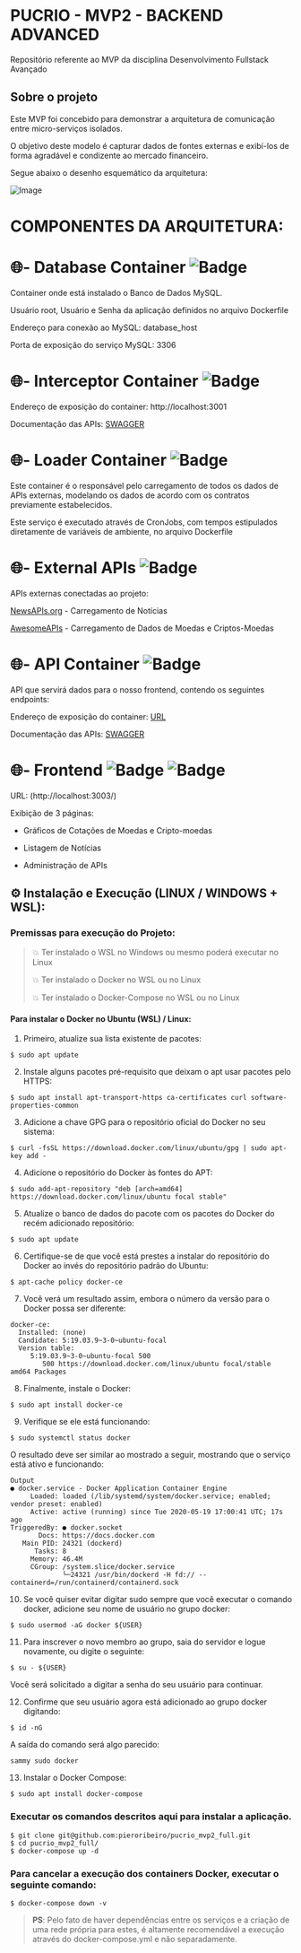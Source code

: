 # PUCRIO - MVP2 - BACKEND ADVANCED
Repositório referente ao MVP da disciplina Desenvolvimento Fullstack Avançado

## Sobre o projeto

Este MVP foi concebido para demonstrar a arquitetura de comunicação entre micro-serviços isolados.

O objetivo deste modelo é capturar dados de fontes externas e exibí-los de forma agradável e condizente ao mercado financeiro.

Segue abaixo o desenho esquemático da arquitetura:

![Image](/git-assets/img/infraestrutura-v1.0.1.png)

# COMPONENTES DA ARQUITETURA:

# 🌐- Database Container ![Badge](https://img.shields.io/static/v1?label=MySQL&message=v8.0&color=orange)

Container onde está instalado o Banco de Dados MySQL.

Usuário root, Usuário e Senha da aplicação definidos no arquivo Dockerfile

Endereço para conexão ao MySQL: database_host

Porta de exposição do serviço MySQL: 3306

# 🌐- Interceptor Container ![Badge](https://img.shields.io/static/v1?label=Python&message=v3.8&color=orange)

Endereço de exposição do container: http://localhost:3001

Documentação das APIs: [SWAGGER](http://localhost:3001/apidocs/)

# 🌐- Loader Container ![Badge](https://img.shields.io/static/v1?label=NodeJS&message=v18.0&color=orange) 

Este container é o responsável pelo carregamento de todos os dados de APIs externas, modelando os dados de acordo com os contratos previamente estabelecidos.

Este serviço é executado através de CronJobs, com tempos estipulados diretamente de variáveis de ambiente, no arquivo Dockerfile

# 🌐- External APIs ![Badge](https://img.shields.io/static/v1?label=JSON&message={}&color=green)

APIs externas conectadas ao projeto:

[NewsAPIs.org](https://newsapi.org/v2/top-headlines) - Carregamento de Notícias

[AwesomeAPIs](https://economia.awesomeapi.com.br/json/last) - Carregamento de Dados de Moedas e Criptos-Moedas


# 🌐- API Container ![Badge](https://img.shields.io/static/v1?label=NodeJS&message=v18.0&color=orange) 

API que servirá dados para o nosso frontend, contendo os seguintes endpoints:

Endereço de exposição do container: [URL](http://localhost:3002/)

Documentação das APIs: [SWAGGER](http://localhost:3002/api-docs/)


# 🌐- Frontend ![Badge](https://img.shields.io/static/v1?label=Bootstrap&message=v3.0&color=orange) ![Badge](https://img.shields.io/static/v1?label=jQuery&message=v3.7.1&color=orange)

URL: (http://localhost:3003/)

Exibição de 3 páginas:

- Gráficos de Cotações de Moedas e Cripto-moedas

- Listagem de Notícias

- Administração de APIs

  
## ⚙️ Instalação e Execução (LINUX / WINDOWS + WSL):  

### Premissas para execução do Projeto:

> 💥 Ter instalado o WSL no Windows ou mesmo poderá executar no Linux
>
> 💥 Ter instalado o Docker no WSL ou no Linux
>
> 💥 Ter instalado o Docker-Compose no WSL ou no Linux

#### Para instalar o Docker no Ubuntu (WSL) / Linux:
    
1. Primeiro, atualize sua lista existente de pacotes:
   
```
$ sudo apt update
```

2. Instale alguns pacotes pré-requisito que deixam o apt usar pacotes pelo HTTPS:

```
$ sudo apt install apt-transport-https ca-certificates curl software-properties-common
```

3. Adicione a chave GPG para o repositório oficial do Docker no seu sistema:

```
$ curl -fsSL https://download.docker.com/linux/ubuntu/gpg | sudo apt-key add -
```

4. Adicione o repositório do Docker às fontes do APT:

```
$ sudo add-apt-repository "deb [arch=amd64] https://download.docker.com/linux/ubuntu focal stable"
```

5. Atualize o banco de dados do pacote com os pacotes do Docker do recém adicionado repositório:

```
$ sudo apt update
```

6. Certifique-se de que você está prestes a instalar do repositório do Docker ao invés do repositório padrão do Ubuntu:

```
$ apt-cache policy docker-ce
```

7. Você verá um resultado assim, embora o número da versão para o Docker possa ser diferente:

```
docker-ce:
  Installed: (none)
  Candidate: 5:19.03.9~3-0~ubuntu-focal
  Version table:
     5:19.03.9~3-0~ubuntu-focal 500
        500 https://download.docker.com/linux/ubuntu focal/stable amd64 Packages
```

8. Finalmente, instale o Docker:

```
$ sudo apt install docker-ce
```

9. Verifique se ele está funcionando:

```
$ sudo systemctl status docker
```

O resultado deve ser similar ao mostrado a seguir, mostrando que o serviço está ativo e funcionando:

```
Output
● docker.service - Docker Application Container Engine
     Loaded: loaded (/lib/systemd/system/docker.service; enabled; vendor preset: enabled)
     Active: active (running) since Tue 2020-05-19 17:00:41 UTC; 17s ago
TriggeredBy: ● docker.socket
       Docs: https://docs.docker.com
   Main PID: 24321 (dockerd)
      Tasks: 8
     Memory: 46.4M
     CGroup: /system.slice/docker.service
             └─24321 /usr/bin/dockerd -H fd:// --containerd=/run/containerd/containerd.sock
```

10. Se você quiser evitar digitar sudo sempre que você executar o comando docker, adicione seu nome de usuário no grupo docker:

```
$ sudo usermod -aG docker ${USER}
```

11. Para inscrever o novo membro ao grupo, saia do servidor e logue novamente, ou digite o seguinte:

```
$ su - ${USER}
```

Você será solicitado a digitar a senha do seu usuário para continuar.

12. Confirme que seu usuário agora está adicionado ao grupo docker digitando:

```
$ id -nG
```

A saída do comando será algo parecido:

```
sammy sudo docker
```

13. Instalar o Docker Compose:

```
$ sudo apt install docker-compose
```

### Executar os comandos descritos aqui para instalar a aplicação.

```
$ git clone git@github.com:pieroribeiro/pucrio_mvp2_full.git
$ cd pucrio_mvp2_full/
$ docker-compose up -d
```

### Para cancelar a execução dos containers Docker, executar o seguinte comando:

```
$ docker-compose down -v
```

> **PS**: Pelo fato de haver dependências entre os serviços e a criação de uma rede própria para estes, é altamente recomendável a execução através do docker-compose.yml e não separadamente.
